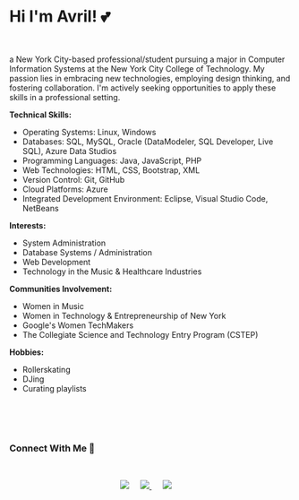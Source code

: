 
# Hi I'm Avril! 💕

<br>

a New York City-based professional/student pursuing a major in Computer Information Systems at the New York City College of Technology. My passion lies in embracing new technologies, employing design thinking, and fostering collaboration. I'm actively seeking opportunities to apply these skills in a professional setting.

**Technical Skills:**
+ Operating Systems: Linux, Windows
+ Databases: SQL, MySQL, Oracle (DataModeler, SQL Developer, Live SQL), Azure Data Studios
+ Programming Languages: Java, JavaScript, PHP
+ Web Technologies: HTML, CSS, Bootstrap, XML
+ Version Control: Git, GitHub
+ Cloud Platforms: Azure
+ Integrated Development Environment: Eclipse, Visual Studio Code, NetBeans


**Interests:**
+ System Administration
+ Database Systems / Administration
+ Web Development
+ Technology in the Music & Healthcare Industries


**Communities Involvement:**
+ Women in Music
+ Women in Technology & Entrepreneurship of New York
+ Google's Women TechMakers
+ The Collegiate Science and Technology Entry Program (CSTEP)


**Hobbies:**
+ Rollerskating
+ DJing
+ Curating playlists


<br><br><br>

### Connect With Me 🔗
  
<br>

<p align="center">
<a href="https://www.linkedin.com/in/avrilkey/"><img src="https://img.shields.io/badge/linkedin-FC5F22?style=for-the-badge&logo=linkedin&logoColor=white" /></a>&nbsp;&nbsp;&nbsp;&nbsp;
<a href="https://twitter.com/ave_irl"><img src="https://img.shields.io/badge/Twitter-1025a1?style=for-the-badge&logo=twitter&logoColor=white" /> </a>&nbsp;&nbsp;&nbsp;&nbsp;
<a href="https://open.spotify.com/user/be2llv68ztkzjzovyy5ebl1we?si=05sXSejyQsCECUykgYLB_A"><img src="https://img.shields.io/badge/Spotify-1ED760?&style=for-the-badge&logo=spotify&logoColor=white" /></a>&nbsp;&nbsp;&nbsp;&nbsp;
  

  

  



